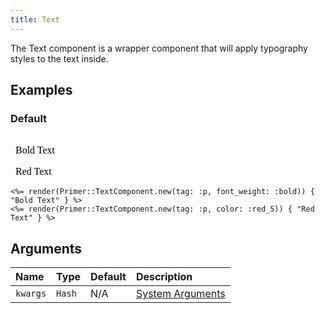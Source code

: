 ```yaml
---
title: Text
---
```


The Text component is a wrapper component that will apply typography styles to the text inside.

## Examples

### Default

<iframe style="width: 100%; border: 0px; height: 70px;" srcdoc="<html><head><link href='https://unpkg.com/@primer/css/dist/primer.css' rel='stylesheet'></head><body><p class='text-bold'>Bold Text</p><p class='color-red-5'>Red Text</p></body></html>"></iframe>

```erb
<%= render(Primer::TextComponent.new(tag: :p, font_weight: :bold)) { "Bold Text" } %>
<%= render(Primer::TextComponent.new(tag: :p, color: :red_5)) { "Red Text" } %>
```

## Arguments

| Name | Type | Default | Description |
| :- | :- | :- | :- |
| `kwargs` | `Hash` | N/A | [System Arguments](/system-arguments) |
